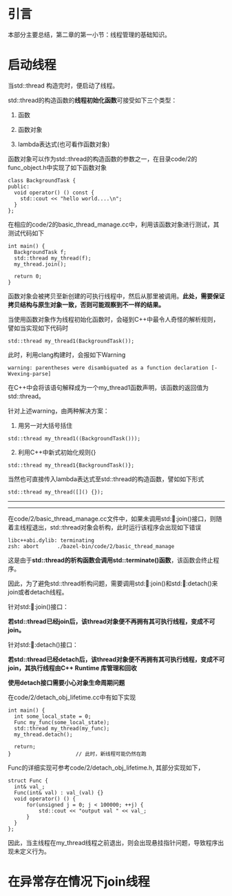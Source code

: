 # 引言

本部分主要总结，第二章的第一小节：线程管理的基础知识。

# 启动线程

当std::thread 构造完时，便启动了线程。

std::thread的构造函数的**线程初始化函数**可接受如下三个类型：

1. 函数

2. 函数对象

3. lambda表达式(也可看作函数对象)

函数对象可以作为std::thread的构造函数的参数之一，在目录code/2的func_object.h中实现了如下函数对象
```
class BackgroundTask {
public:
  void operator() () const {
    std::cout << "hello world....\n";
  }
};
```

在相应的code/2的basic_thread_manage.cc中，利用该函数对象进行测试，其测试代码如下
```
int main() {
  BackgroundTask f;
  std::thread my_thread(f);
  my_thread.join();

  return 0;
}
```
函数对象会被拷贝至新创建的可执行线程中，然后从那里被调用。**此处，需要保证拷贝结构与原生对象一致，否则可能观察到不一样的结果。**

当使用函数对象作为线程初始化函数时，会碰到C++中最令人奇怪的解析规则，譬如当实现如下代码时

```
std::thread my_thread1(BackgroundTask());
```
此时，利用clang构建时，会报如下Warning

```
warning: parentheses were disambiguated as a function declaration [-Wvexing-parse]
```
在C++中会将该语句解释成为一个my_thread1函数声明，该函数的返回值为std::thread。

针对上述warning，由两种解决方案：

1. 用另一对大括号括住

```
std::thread my_thread1((BackgroundTask()));
```
2. 利用C++中新式初始化规则{}

```
std::thread my_thread1{BackgroundTask()};
```

当然也可直接传入lambda表达式至std::thread的构造函数，譬如如下形式
```
std::thread my_thread([]() {});
```

--------------------------------------------------
--------------------------------------------------

在code/2/basic_thread_manage.cc文件中，如果未调用std::thread::join()接口，则随着主线程退出，std::thread对象会析构，此时运行该程序会出现如下错误
```
libc++abi.dylib: terminating
zsh: abort      ./bazel-bin/code/2/basic_thread_manage
```
这是由于**std::thread的析构函数会调用std::terminate()函数**，该函数会终止程序。

因此，为了避免std::thread析构问题，需要调用std::thread::join()和std::thread::detach()来join或者detach线程。

针对std::thread::join()接口：

**若std::thread已经join后，该thread对象便不再拥有其可执行线程，变成不可join。**

针对std::thread::detach()接口：

**若std::thread已经detach后，该thread对象便不再拥有其可执行线程，变成不可join，其执行线程由C++ Runtime 库管理和回收**

**使用detach接口需要小心对象生命周期问题**

在code/2/detach_obj_lifetime.cc中有如下实现
```
int main() {
  int some_local_state = 0;
  Func my_func(some_local_state);
  std::thread my_thread(my_func);
  my_thread.detach();

  return;
}                     // 此时，新线程可能仍然在跑
```

Func的详细实现可参考code/2/detach_obj_lifetime.h, 其部分实现如下，
```
struct Func {
  int& val_;
  Func(int& val) : val_(val) {}
  void operator() () {
      for(unsigned j = 0; j < 100000; ++j) {
	      std::cout << "output val " << val_;
      }
  }
};
```

因此，当主线程在my_thread线程之前退出，则会出现悬挂指针问题，导致程序出现未定义行为。

# 在异常存在情况下join线程
